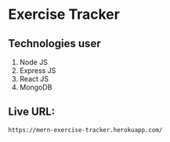 # Exercise Tracker

## Technologies user
1. Node JS
2. Express JS
3. React JS
4. MongoDB

## Live URL: 
`https://mern-exercise-tracker.herokuapp.com/`